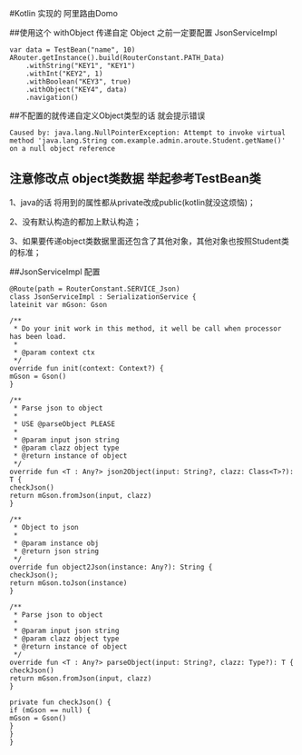 #Kotlin 实现的 阿里路由Domo

##使用这个 withObject 传递自定 Object 之前一定要配置 JsonServiceImpl
    
    var data = TestBean("name", 10)
    ARouter.getInstance().build(RouterConstant.PATH_Data)
    	.withString("KEY1", "KEY1")
    	.withInt("KEY2", 1)
    	.withBoolean("KEY3", true)
    	.withObject("KEY4", data)
    	.navigation()

##不配置的就传递自定义Object类型的话 就会提示错误

    Caused by: java.lang.NullPointerException: Attempt to invoke virtual method 'java.lang.String com.example.admin.aroute.Student.getName()' on a null object reference

## 注意修改点 object类数据 举起参考TestBean类

1、java的话 将用到的属性都从private改成public(kotlin就没这烦恼)；

2、没有默认构造的都加上默认构造；

3、如果要传递object类数据里面还包含了其他对象，其他对象也按照Student类的标准；

##JsonServiceImpl 配置

    @Route(path = RouterConstant.SERVICE_Json)
    class JsonServiceImpl : SerializationService {
    lateinit var mGson: Gson
    
    /**
     * Do your init work in this method, it well be call when processor has been load.
     *
     * @param context ctx
     */
    override fun init(context: Context?) {
    mGson = Gson()
    }
    
    /**
     * Parse json to object
     *
     * USE @parseObject PLEASE
     *
     * @param input json string
     * @param clazz object type
     * @return instance of object
     */
    override fun <T : Any?> json2Object(input: String?, clazz: Class<T>?): T {
    checkJson()
    return mGson.fromJson(input, clazz)
    }
    
    /**
     * Object to json
     *
     * @param instance obj
     * @return json string
     */
    override fun object2Json(instance: Any?): String {
    checkJson();
    return mGson.toJson(instance)
    }
    
    /**
     * Parse json to object
     *
     * @param input json string
     * @param clazz object type
     * @return instance of object
     */
    override fun <T : Any?> parseObject(input: String?, clazz: Type?): T {
    checkJson()
    return mGson.fromJson(input, clazz)
    }
    
    private fun checkJson() {
    if (mGson == null) {
    mGson = Gson()
    }
    }
    }
